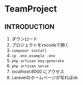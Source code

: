 # TeamProject

## INTRODUCTION
1. ダウンロード
2. プロジェクトをvscodeで開く
3. `composer install`
4. `cp .env.example .env`
5. `php artisan key:generate`
6. `php artisan serve`
7. localhost:8000 にアクセス
8. Laravelのホームページが写ればok
